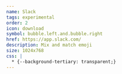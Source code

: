 ```yaml
---
name: Slack
tags: experimental
order: 2
icon: download 
symbol: bubble.left.and.bubble.right
href: https://app.slack.com/
description: Mix and match emoji
size: 1024x768
css: |
  * {--background-tertiary: transparent;}
---
```

        